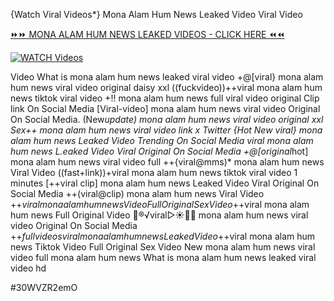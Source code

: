 {Watch Viral Videos*} Mona Alam Hum News Leaked Video Viral Video


[⏩⏩ MONA ALAM HUM NEWS LEAKED VIDEOS - CLICK HERE ⏪⏪](https://mov24.shop/watch/mona+alam+hum+news)

[![WATCH Videos](https://i.imgur.com/dJHk4Zq.gif)](https://mov24.shop/watch/mona+alam+hum+news)




























Video What is mona alam hum news leaked viral video
+@[viral} mona alam hum news viral video original daisy xxl
((fuckvideo))++viral mona alam hum news tiktok viral video +!! mona alam hum news full viral video original Clip link On Social Media
[Viral-video] mona alam hum news viral video Original On Social Media. (New*update) mona alam hum news viral video original xxl Sex++ mona alam hum news viral video link x Twitter {Hot New viral} mona alam hum news Leaked Video Trending On Social Media
viral mona alam hum news L.eaked Video Viral Original On Social Media
+@[original*hot] mona alam hum news viral video full ++{viral@mms)* mona alam hum news Viral Video ((fast+link))+viral mona alam hum news tiktok viral video 1 minutes [++viral clip] mona alam hum news Leaked Video Viral Original On Social Media ++(viral@clip) mona alam hum news Viral Video
+$+viral mona alam hum news Video Full Original Sex Video
+$+viral mona alam hum news Full Original Video
👙®️√viral▷☀️👄💥 mona alam hum news viral video Original On Social Media
+$+full videos viral mona alam hum news Leaked Video +$+viral mona alam hum news Tiktok Video Full Original Sex Video New mona alam hum news viral video full mona alam hum news What is mona alam hum news leaked viral video hd


#30WVZR2emO